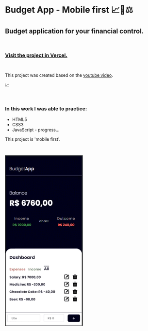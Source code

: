 # Budget App - Mobile first 📈👜⚖

## Budget application for your financial control.

<br>

### <a href="#">Visit the project in Vercel.</a>

<br>

This project was created based on the <a href="https://www.youtube.com/watch?v=SQbCwfGC7EM">youtube video</a>.

📈

<br>

### In this work I was able to practice:

* HTML5
* CSS3
* JavaScript - progress...

This project is 'mobile first'.

<br>

![card form image exemple](assets/images/readme.gif)